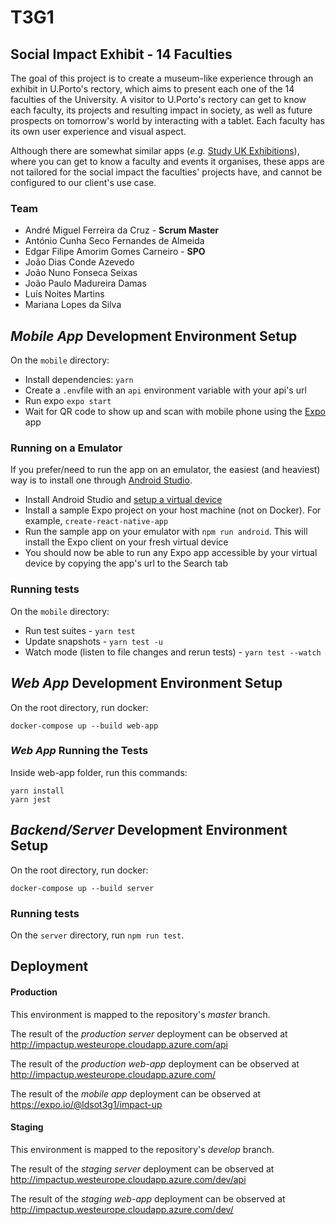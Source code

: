 # T3G1

## Social Impact Exhibit - 14 Faculties

The goal of this project is to create a museum-like experience through an exhibit in U.Porto's rectory, which aims to present each one of the 14 faculties of the University.
A visitor to U.Porto's rectory can get to know each faculty, its projects and resulting impact in society, as well as future prospects on tomorrow's world by interacting with a tablet. Each faculty has its own user experience and visual aspect.

Although there are somewhat similar apps (_e.g._ [Study UK Exhibitions](https://play.google.com/store/apps/details?id=uk.education.education_exhibitions&_ga=2.81994832.730515720.1538341544-1603621910.1538341544)), where you can get to know a faculty and events it organises, these apps are not tailored for the social impact the faculties' projects have, and cannot be configured to our client's use case.


### Team
-   André Miguel Ferreira da Cruz - __Scrum Master__
-   António Cunha Seco Fernandes de Almeida
-   Edgar Filipe Amorim Gomes Carneiro - __SPO__
-   João Dias Conde Azevedo
-   João Nuno Fonseca Seixas
-   João Paulo Madureira Damas
-   Luís Noites Martins
-   Mariana Lopes da Silva

## _Mobile App_ Development Environment Setup

On the `mobile` directory:

- Install dependencies: `yarn`
- Create a `.env`file with an `api` environment variable with your api's url
- Run expo `expo start`
- Wait for QR code to show up and scan with mobile phone using the [Expo](https://expo.io) app

### Running on a Emulator

If you prefer/need to run the app on an emulator, the easiest (and heaviest) way is to install one through [Android Studio](https://developer.android.com/studio/run/emulator). 

- Install Android Studio and [setup a virtual device](https://docs.expo.io/versions/latest/workflow/android-studio-emulator.html)
- Install a sample Expo project on your host machine (not on Docker). For example, ```create-react-native-app```
- Run the sample app on your emulator with ```npm run android```. This will install the Expo client on your fresh virtual device
- You should now be able to run any Expo app accessible by your virtual device by copying the app's url to the Search tab

### Running tests
On the `mobile` directory:

- Run test suites - `yarn test`
- Update snapshots - `yarn test -u`
- Watch mode (listen to file changes and rerun tests) - `yarn test --watch`


## _Web App_ Development Environment Setup
On the root directory, run docker:
```
docker-compose up --build web-app
```
### _Web App_ Running the Tests
Inside web-app folder, run this commands:
```
yarn install
yarn jest
```

## _Backend/Server_ Development Environment Setup
On the root directory, run docker:
```
docker-compose up --build server
```

### Running tests
On the `server` directory, run `npm run test`.


## Deployment

#### Production
This environment is mapped to the repository's _master_ branch.

The result of the *production server* deployment can be observed at http://impactup.westeurope.cloudapp.azure.com/api

The result of the *production web-app* deployment can be observed at http://impactup.westeurope.cloudapp.azure.com/

The result of the *mobile app* deployment can be observed at https://expo.io/@ldsot3g1/impact-up

#### Staging
This environment is mapped to the repository's _develop_ branch.

The result of the *staging server* deployment can be observed at http://impactup.westeurope.cloudapp.azure.com/dev/api

The result of the *staging web-app* deployment can be observed at http://impactup.westeurope.cloudapp.azure.com/dev/
